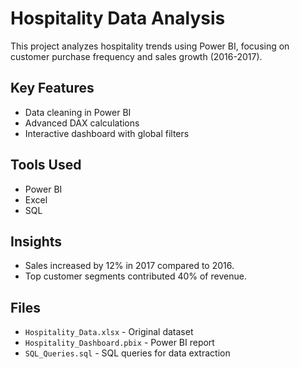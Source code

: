 # Hospitality Data Analysis
This project analyzes hospitality trends using Power BI, focusing on customer purchase frequency and sales growth (2016-2017).

## Key Features
- Data cleaning in Power BI
- Advanced DAX calculations
- Interactive dashboard with global filters

## Tools Used
- Power BI
- Excel
- SQL

## Insights
- Sales increased by 12% in 2017 compared to 2016.
- Top customer segments contributed 40% of revenue.

## Files
- `Hospitality_Data.xlsx` - Original dataset
- `Hospitality_Dashboard.pbix` - Power BI report
- `SQL_Queries.sql` - SQL queries for data extraction
